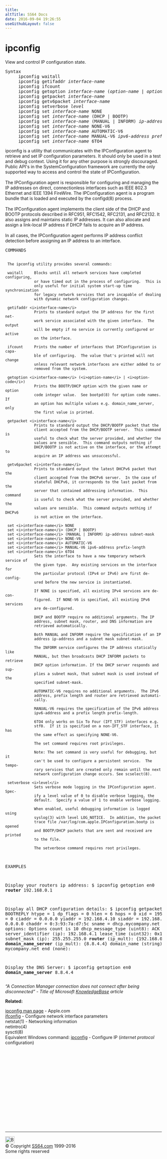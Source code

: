 ```yaml
---
title:
altTitle: SS64 Docs
date: 2016-09-04 19:26:55
useGithubLayout: false
---
```

<!-- #BeginLibraryItem "/Library/head_osx.lbi" --><!-- #EndLibraryItem --><h1>ipconfig</h1> 
<p>View and control IP configuration state.</p>
<pre>Syntax
     ipconfig waitall<br>     ipconfig getifaddr <i>interface-name</i><br>     ipconfig ifcount<br>     ipconfig getoption <i>interface-name</i> (<i>option-name</i> | <i>option-code</i>)<br>     ipconfig getpacket <i>interface-name</i><br>     ipconfig getv6packet <i>interface-name</i><br>     ipconfig setverbose <i>level</i><br>     ipconfig set <i>interface-name</i> NONE<br>     ipconfig set <i>interface-name</i> (DHCP | BOOTP)<br>     ipconfig set <i>interface-name</i> (MANUAL | INFORM) <i>ip-address subnet-mask</i><br>     ipconfig set <i>interface-name</i> NONE-V6<br>     ipconfig set <i>interface-name</i> AUTOMATIC-V6<br>     ipconfig set <i>interface-name</i> MANUAL-V6 <i>ipv6-address prefix-length</i><br>     ipconfig set <i>interface-name</i> 6TO4</pre>
<p>  ipconfig is a utility that communicates with the IPConfiguration agent to
  retrieve and set IP configuration parameters.  It should only be used in
  a test and debug context.  Using it for any other purpose is strongly
  discouraged.  Public API's in the SystemConfiguration framework are currently the only supported way to access and control the state of IPConfiguration.<br>
  <br>
  The IPConfiguration agent is responsible for configuring and managing the
  IP addresses on direct, connectionless interfaces such as IEEE 802.3 Ethernet and IEEE 1394 FireWire.  The IPConfiguration agent is a program
  bundle that is loaded and executed by the configd(8) process.<br>
  <br>
  The IPConfiguration agent implements the client side of the DHCP and
  BOOTP protocols described in RFC951, RFC1542, RFC2131, and RFC2132.  It also assigns and maintains static IP addresses.  It can also allocate and
  assign a link-local IP address if DHCP fails to acquire an IP address.<br>
  <br>
  In all cases, the IPConfiguration agent performs IP address conflict
  detection before assigning an IP address to an interface.</p>
<pre>COMMANDS

     The ipconfig utility provides several commands:

     waitall     Blocks until all network services have completed configuring,
                 or have timed out in the process of configuring.  This is
                 only useful for initial system start-up time synchronization
                 for legacy network services that are incapable of dealing
                 with dynamic network configuration changes.

     getifaddr <i>interface-name</i>
                 Prints to standard output the IP address for the first net-
                 work service associated with the given interface.  The output
                 will be empty if no service is currently configured or active
                 on the interface.

     ifcount     Prints the number of interfaces that IPConfiguration is capa-
                 ble of configuring.  The value that's printed will not change
                 unless relevant network interfaces are either added to or
                 removed from the system.

     getoption <i>interface-name</i> (<i>option-name</i> | <i>option-code</i>)
                 Prints the BOOTP/DHCP option with the given name or option
                 code integer value.  See bootpd(8) for option code names.  If
                 an option has multiple values e.g. domain_name_server, only
                 the first value is printed.

     getpacket <i>interface-name</i>
                 Prints to standard output the DHCP/BOOTP packet that the
                 client accepted from the DHCP/BOOTP server.  This command is
                 useful to check what the server provided, and whether the
                 values are sensible.  This command outputs nothing if
                 DHCP/BOOTP is not active on the interface, or the attempt to
                 acquire an IP address was unsuccessful.

     getv6packet <i>interface-name</i>
                 Prints to standard output the latest DHCPv6 packet that the
                 client accepted from the DHCPv6 server.  In the case of
                 stateful DHCPv6, it corresponds to the last packet from the
                 server that contained addressing information.  This command
                 is useful to check what the server provided, and whether the
                 values are sensible.  This command outputs nothing if DHCPv6
                 is not active on the interface.

     set <i>interface-name</i> NONE
     set <i>interface-name</i> (DHCP | BOOTP)
     set <i>interface-name</i> (MANUAL | INFORM) ip-address subnet-mask
     set <i>interface-name</i> NONE-V6
     set <i>interface-name</i> AUTOMATIC-V6
     set <i>interface-name</i> MANUAL-V6 ipv6-address prefix-length
     set <i>interface-name</i> 6TO4
                 Sets the interface to have a new temporary network service of
                 the given type.  Any existing services on the interface for
                 the particular protocol (IPv4 or IPv6) are first de-config-
                 ured before the new service is instantiated.

                 If NONE is specified, all existing IPv4 services are de-con-
                 figured.  If NONE-V6 is specified, all existing IPv6 services
                 are de-configured.

                 DHCP and BOOTP require no additional arguments. The IP
                 address, subnet mask, router, and DNS information are
                 retrieved automatically.

                 Both MANUAL and INFORM require the specification of an IP
                 address ip-address and a subnet mask subnet-mask.

                 The INFORM service configures the IP address statically like
                 MANUAL, but then broadcasts DHCP INFORM packets to retrieve
                 DHCP option information. If the DHCP server responds and sup-
                 plies a subnet mask, that subnet mask is used instead of the
                 specified subnet-mask.

                 AUTOMATIC-V6 requires no additional arguments.  The IPv6
                 address, prefix length and router are retrieved automati-
                 cally.

                 MANUAL-V6 requires the specification of the IPv6 address
                 ipv6-address and a prefix length prefix-length.

                 6TO4 only works on Six To Four (IFT_STF) interfaces e.g.
                 stf0.  If it is specified on a non-IFT_STF interface, it has
                 the same effect as specifying NONE-V6.

                 The set command requires root privileges.

                 Note: The set command is very useful for debugging, but it
                 can't be used to configure a persistent service.  The tempo-
                 rary services that are created only remain until the next
                 network configuration change occurs. See scselect(8).

     setverbose <i>level</i>
                 Sets verbose mode logging in the IPConfiguration agent. Spec-
                 ify a level value of 0 to disable verbose logging, the
                 default.  Specify a value of 1 to enable verbose logging.

                 When enabled, useful debugging information is logged using
                 syslog(3) with level LOG_NOTICE.  In addition, the packet
                 trace file /var/log/com.apple.IPConfiguration.bootp is opened
                 and BOOTP/DHCP packets that are sent and received are printed
                 to the file.

                 The setverbose command requires root privileges.

EXAMPLES

  Display your routers ip address:
     $ ipconfig getoption en0 <b>router</b>
     192.168.0.1

  Display all DHCP configuration details:
     $ ipconfig getpacket en0
     op = BOOTREPLY
     htype = 1
     dp_flags = 0
     hlen = 6
     hops = 0
     xid = 1956115059
     secs = 0
     ciaddr = 0.0.0.0
     yiaddr = 192.168.4.10
     siaddr = 192.168.4.1
     giaddr = 0.0.0.0
     chaddr = 0:3:93:7a:d7:5c
     sname = dhcp.mycompany.net
     file =
     options:
     Options count is 10
     dhcp_message_type (uint8): ACK 0x5
     server_identifier (ip): 192.168.4.1
     lease_time (uint32): 0x164a
     subnet_mask (ip): 255.255.255.0
     <b>router</b> (ip_mult): {192.168.0.1}
     <b>domain_name_server</b> (ip_mult): {8.8.4.4}
     domain_name (string): mycompany.net
     end (none):

  Display the DNS Server:
     $ ipconfig getoption en0 <b>domain_name_server</b>
     8.8.4.4</pre>
<p class="quote"><i>“A Connection Manager connection does not connect after being disconnected” - Title of Microsoft <a href="http://support.microsoft.com/default.aspx?scid=kb;en-us;325331">KnowledgeBase</a> article</i></p>
<p><b>Related:</b></p>
<p><a href="https://developer.apple.com/legacy/library/documentation/Darwin/Reference/ManPages/man8/ipconfig.8.html">ipconfig man page</a> - Apple.com<br>
<a href="ifconfig.html">ifconfig</a> - Configure network interface parameters  <br>
netstat(1) - Networking information<br> 
netintro(4)<br>
sysctl(8)<br>
Equivalent Windows command: <a href="../nt/ipconfig.html">ipconfig</a> - Configure IP (<i>internet protocol</i> configuration)</p><!-- #BeginLibraryItem "/Library/foot_osx.lbi" --><p>
<!-- OSX300 -->
<ins class="adsbygoogle" style="display:inline-block;width:300px;height:250px" data-ad-client="ca-pub-6140977852749469" data-ad-slot="1823340303"></ins>
<script>
(adsbygoogle = window.adsbygoogle || []).push({});
</script></p>
<hr>
<div id="bl" class="footer"><a href="ipconfig.html#"><img src="../images/top.png" width="30" height="22" alt="Back to the Top"></a></div>
<div id="br" class="footer, tagline">© Copyright <a href="../index.html">SS64.com</a> 1999-2016<br>
Some rights reserved</div><!-- #EndLibraryItem -->
